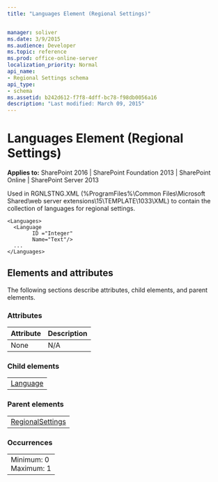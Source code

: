 ```yaml
---
title: "Languages Element (Regional Settings)"


manager: soliver
ms.date: 3/9/2015
ms.audience: Developer
ms.topic: reference
ms.prod: office-online-server
localization_priority: Normal
api_name:
- Regional Settings schema
api_type:
- schema
ms.assetid: b242d612-f7f8-4dff-bc78-f98db0056a16
description: "Last modified: March 09, 2015"
---
```


# Languages Element (Regional Settings)

 
  
 **Applies to:** SharePoint 2016 | SharePoint Foundation 2013 | SharePoint Online | SharePoint Server 2013
  
Used in RGNLSTNG.XML (%ProgramFiles%\Common Files\Microsoft Shared\web server extensions\15\TEMPLATE\1033\XML) to contain the collection of languages for regional settings.
  
```
<Languages>
  <Language 
        ID ="Integer"
        Name="Text"/>
  ...
</Languages>
```

## Elements and attributes

The following sections describe attributes, child elements, and parent elements.

### Attributes

|**Attribute**|**Description**|
|:-----|:-----|
|None  <br/> |N/A  <br/> |
   
### Child elements

||
|:-----|
|[Language](language-element-regional-settings.md)|
   
### Parent elements

||
|:-----|
|[RegionalSettings](regionalsettings-element-regional-settings.md)|
   
### Occurrences

||
|:-----|
|Minimum: 0  <br/> Maximum: 1  <br/> |
   

